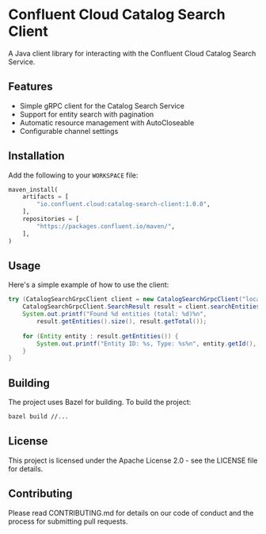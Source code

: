 # Confluent Cloud Catalog Search Client

A Java client library for interacting with the Confluent Cloud Catalog Search Service.

## Features

- Simple gRPC client for the Catalog Search Service
- Support for entity search with pagination
- Automatic resource management with AutoCloseable
- Configurable channel settings

## Installation

Add the following to your `WORKSPACE` file:

```python
maven_install(
    artifacts = [
        "io.confluent.cloud:catalog-search-client:1.0.0",
    ],
    repositories = [
        "https://packages.confluent.io/maven/",
    ],
)
```

## Usage

Here's a simple example of how to use the client:

```java
try (CatalogSearchGrpcClient client = new CatalogSearchGrpcClient("localhost", 8080)) {
    CatalogSearchGrpcClient.SearchResult result = client.searchEntities("schema", 10, 0);
    System.out.printf("Found %d entities (total: %d)%n", 
        result.getEntities().size(), result.getTotal());
    
    for (Entity entity : result.getEntities()) {
        System.out.printf("Entity ID: %s, Type: %s%n", entity.getId(), entity.getType());
    }
}
```

## Building

The project uses Bazel for building. To build the project:

```bash
bazel build //...
```

## License

This project is licensed under the Apache License 2.0 - see the LICENSE file for details.

## Contributing

Please read CONTRIBUTING.md for details on our code of conduct and the process for submitting pull requests.